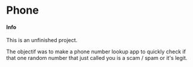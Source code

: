 # Phone

#### Info

This is an unfinished project.

The objectif was to make a phone number lookup app to quickly check if that one random number that just called you is a scam / spam or it's legit.